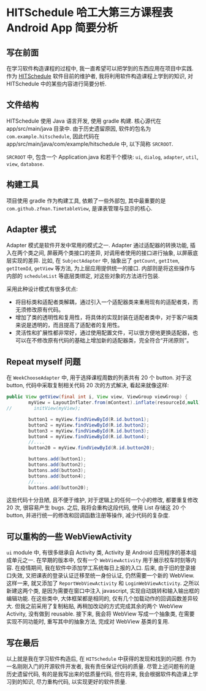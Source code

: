 # HITSchedule 哈工大第三方课程表 Android App 简要分析

## 写在前面

在学习软件构造课程的过程中, 我一直希望可以把学到的东西应用在项目中实践. 作为 [HITSchedule](https://github.com/HITSchedule/HITSchedule) 软件目前的维护者, 我将利用软件构造课程上学到的知识, 对 HITSchedule 中的某些内容进行简要分析.

## 文件结构

HITSchedule 使用 Java 语言开发, 使用 gradle 构建. 核心源代在 app/src/main/java 目录中. 由于历史遗留原因, 软件的包名为 `com.example.hitschedule`, 因此代码在 app/src/main/java/com/example/hitschedule 中, 以下简称 `SRCROOT`.

`SRCROOT` 中, 包含一个 Application.java 和若干个模块: `ui`, `dialog`, `adapter`, `util`, `view`, `database`.

## 构建工具

项目使用 gradle 作为构建工具, 依赖了一些外部包, 其中最重要的是 `com.github.zfman.TimetableView`, 是课表管理与显示的核心.

## Adapter 模式

Adapter 模式是软件开发中常用的模式之一. Adapter 通过适配器的转换功能, 插入在两个类之间, 屏蔽两个类接口的差异, 对调用者使用的接口进行抽象, 以屏蔽底层实现的差异. 比如, 在 `SubjectAdapter` 中, 抽象出了 `getCount`, `getItem`, `getItemId`, `getView` 等方法, 为上层应用提供统一的接口. 内部则是将这些操作与内部的 `scheduleList` 等底层类绑定, 对这些对象的方法进行包装.

采用此种设计模式有很多优点:

- 将目标类和适配者类解耦，通过引入一个适配器类来重用现有的适配者类，而无须修改原有代码。
- 增加了类的透明性和复用性，将具体的实现封装在适配者类中，对于客户端类来说是透明的，而且提高了适配者的复用性。
- 灵活性和扩展性都非常好，通过使用配置文件，可以很方便地更换适配器，也可以在不修改原有代码的基础上增加新的适配器类，完全符合“开闭原则”。

## Repeat myself 问题

在 `WeekChooseAdapter` 中, 用于选择课程周数的列表共有 20 个 button. 对于这 button, 代码中采取复制相关代码 20 次的方式解决, 看起来就像这样:

```java
public View getView(final int i, View view, ViewGroup viewGroup) {
        myView = LayoutInflater.from(mContext).inflate(resourceId,null);
//        initView(myView);

        button1 = myView.findViewById(R.id.button1);
        button2 = myView.findViewById(R.id.button2);
        button3 = myView.findViewById(R.id.button3);
        button4 = myView.findViewById(R.id.button4);
        //....
        button20 = myView.findViewById(R.id.button20);

        buttons.add(button1);
        buttons.add(button2);
        buttons.add(button3);
        buttons.add(button4);
        //....
        buttons.add(button20);
```

这些代码十分丑陋, 且不便于维护, 对于逻辑上的任何一个小的修改, 都要重复修改 20 次, 很容易产生 bugs. 之后, 我将会重构这段代码, 使用 List 存储这 20 个 button, 并进行统一的修改和回调函数注册等操作, 减少代码的复杂度.

## 可以重构的一些 WebViewActivity

`ui` module 中, 有很多继承自 Activity 类, Activity 是 Android 应用程序的基本组成单元之一. 在早期的版本中, 仅有一个 `WebViewActivity` 用于展示校车时刻等内容. 在疫情期间, 我在软件中添加学工系统每日上报的入口. 后来, 由于旧的登录接口失效, 又把课表的登录认证迁移至统一身份认证, 仍然需要一个新的 WebView. 这样一来, 就又添加了 `ReportWebViewActivity` 和 `LoginWebViewActivity`. 之所以新建这两个类, 是因为需要在窗口中注入 javascript, 实现自动跳转和输入输出框的编辑功能. 在这些类中, 大体框架都是相同的, 仅有几个加载动作的回调函数差异较大. 但我之前采用了复制粘贴, 再稍加改动的方式完成其余的两个 WebView Activity, 没有做到 reusable. 接下来, 我会将 WebView 写成一个抽象类, 在需要实现不同功能时, 重写其中的抽象方法, 完成对 WebView 基类的复用.

## 写在最后

以上就是我在学习软件构造后, 在 `HITSchedule` 中获得的发现和找到的问题. 作为一名刚刚入门的开源软件开发者, 我有责任保证代码的质量. 尽管上述问题有的是历史遗留代码, 有的是我写出来的低质量代码, 但在将来, 我会根据软件构造课上学习到的知识, 尽力重构代码, 以实现更好的软件质量.
